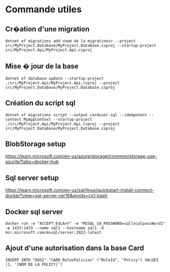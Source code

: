 # Commande utiles

## Cr�ation d'une migration
`dotnet ef migrations add <nom de la migrations> --project src/MyProject.Database/MyProject.Database.csproj --startup-project src/MyProject.Api/MyProject.Api.csproj`

## Mise � jour de la base 
`dotnet ef database update --startup-project ./src/MyProject.Api/MyProject.Api.csproj --project src/MyProject.Database/MyProject.Database.csproj`

## Création du script sql
`dotnet ef migrations script --output carduser.sql --idempotent --context MyAppContext --startup-project ./src/MyProject.Api/MyProject.Api.csproj --project src/MyProject.Database/MyProject.Database.csproj`

## BlobStorage setup
https://learn.microsoft.com/en-us/azure/storage/common/storage-use-azurite?tabs=docker-hub

## Sql server setup
https://learn.microsoft.com/en-us/sql/linux/quickstart-install-connect-docker?view=sql-server-ver16&pivots=cs1-bash

## Docker sql server
`docker run -e "ACCEPT_EULA=Y" -e "MSSQL_SA_PASSWORD=sqllocalpassWord1" -p 1433:1433 --name sql1 --hostname sql1 -d mcr.microsoft.com/mssql/server:2022-latest`

## Ajout d'une autorisation dans la base Card
`INSERT INTO "DOSI"."CARD_RolesPolicies" ("RoleId", "Policy") VALUES (1, '[NOM DE LA POLICY]')`
